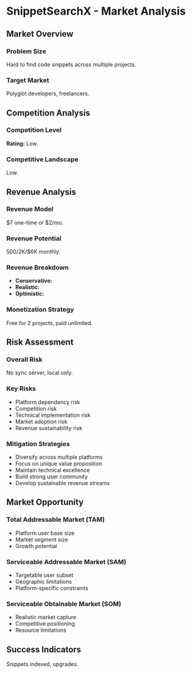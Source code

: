 # SnippetSearchX - Market Analysis

## Market Overview

### Problem Size
Hard to find code snippets across multiple projects.

### Target Market
Polyglot developers, freelancers.

## Competition Analysis

### Competition Level
**Rating:** Low.

### Competitive Landscape
Low.

## Revenue Analysis

### Revenue Model
$7 one-time or $2/mo.

### Revenue Potential
$500/$2K/$6K monthly.

### Revenue Breakdown
- **Conservative:** 
- **Realistic:** 
- **Optimistic:** 

### Monetization Strategy
Free for 2 projects, paid unlimited.

## Risk Assessment

### Overall Risk
No sync server, local only.

### Key Risks
- Platform dependency risk
- Competition risk
- Technical implementation risk
- Market adoption risk
- Revenue sustainability risk

### Mitigation Strategies
- Diversify across multiple platforms
- Focus on unique value proposition
- Maintain technical excellence
- Build strong user community
- Develop sustainable revenue streams

## Market Opportunity

### Total Addressable Market (TAM)
- Platform user base size
- Market segment size
- Growth potential

### Serviceable Addressable Market (SAM)
- Targetable user subset
- Geographic limitations
- Platform-specific constraints

### Serviceable Obtainable Market (SOM)
- Realistic market capture
- Competitive positioning
- Resource limitations

## Success Indicators
Snippets indexed, upgrades.

